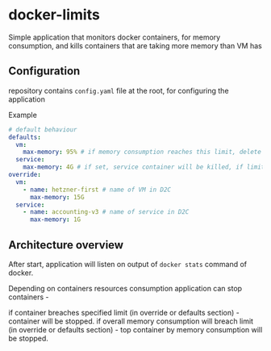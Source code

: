 # docker-limits

Simple application that monitors docker containers, for memory consumption, and kills containers that are taking more
memory than VM has

## Configuration

repository contains `config.yaml` file at the root, for configuring the application

Example

```yaml
# default behaviour
defaults:
  vm:
    max-memory: 95% # if memory consumption reaches this limit, delete container, that consumes most of memory.
  service:
    max-memory: 4G # if set, service container will be killed, if limit is breached
override:
  vm:
    - name: hetzner-first # name of VM in D2C
      max-memory: 15G
  service:
    - name: accounting-v3 # name of service in D2C
      max-memory: 1G
```

## Architecture overview

After start, application will listen on output of `docker stats` command of docker.

Depending on containers resources consumption application can stop containers -

if container breaches specified limit (in override or defaults section) - container will be stopped.
if overall memory consumption will breach limit (in override or defaults section) - top container by memory consumption will be stopped.
